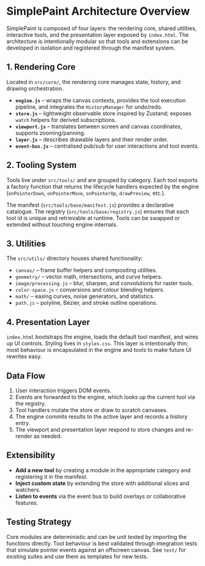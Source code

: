 # SimplePaint Architecture Overview

SimplePaint is composed of four layers: the rendering core, shared utilities, interactive tools, and the presentation layer exposed by `index.html`. The architecture is intentionally modular so that tools and extensions can be developed in isolation and registered through the manifest system.

## 1. Rendering Core

Located in `src/core/`, the rendering core manages state, history, and drawing orchestration.

- **`engine.js`** – wraps the canvas contexts, provides the tool execution pipeline, and integrates the `HistoryManager` for undo/redo.
- **`store.js`** – lightweight observable store inspired by Zustand; exposes `watch` helpers for derived subscriptions.
- **`viewport.js`** – translates between screen and canvas coordinates, supports zooming/panning.
- **`layer.js`** – describes drawable layers and their render order.
- **`event-bus.js`** – centralised pub/sub for user interactions and tool events.

## 2. Tooling System

Tools live under `src/tools/` and are grouped by category. Each tool exports a factory function that returns the lifecycle handlers expected by the engine (`onPointerDown`, `onPointerMove`, `onPointerUp`, `drawPreview`, etc.).

The manifest (`src/tools/base/manifest.js`) provides a declarative catalogue. The registry (`src/tools/base/registry.js`) ensures that each tool id is unique and retrievable at runtime. Tools can be swapped or extended without touching engine internals.

## 3. Utilities

The `src/utils/` directory houses shared functionality:

- `canvas/` – frame buffer helpers and compositing utilities.
- `geometry/` – vector math, intersections, and curve helpers.
- `image/processing.js` – blur, sharpen, and convolutions for raster tools.
- `color-space.js` – conversions and colour blending helpers.
- `math/` – easing curves, noise generators, and statistics.
- `path.js` – polyline, Bézier, and stroke outline operations.

## 4. Presentation Layer

`index.html` bootstraps the engine, loads the default tool manifest, and wires up UI controls. Styling lives in `styles.css`. This layer is intentionally thin; most behaviour is encapsulated in the engine and tools to make future UI rewrites easy.

## Data Flow

1. User interaction triggers DOM events.
2. Events are forwarded to the engine, which looks up the current tool via the registry.
3. Tool handlers mutate the store or draw to scratch canvases.
4. The engine commits results to the active layer and records a history entry.
5. The viewport and presentation layer respond to store changes and re-render as needed.

## Extensibility

- **Add a new tool** by creating a module in the appropriate category and registering it in the manifest.
- **Inject custom state** by extending the store with additional slices and watchers.
- **Listen to events** via the event bus to build overlays or collaborative features.

## Testing Strategy

Core modules are deterministic and can be unit tested by importing the functions directly. Tool behaviour is best validated through integration tests that simulate pointer events against an offscreen canvas. See `test/` for existing suites and use them as templates for new tests.
